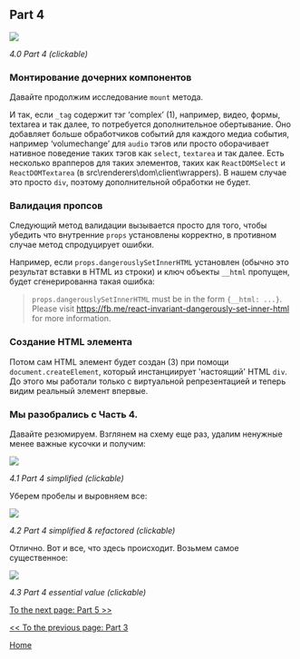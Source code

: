 ## Part 4

[![](https://rawgit.com/Bogdan-Lyashenko/Under-the-hood-ReactJS/master/stack/images/4/part-4.svg)](https://rawgit.com/Bogdan-Lyashenko/Under-the-hood-ReactJS/master/stack/images/4/part-4.svg)

<em>4.0 Part 4 (clickable)</em>

### Монтирование дочерних компонентов

Давайте продолжим исследование  `mount` метода.
 
И так, если `_tag` содержит тэг ‘complex’ (1), например, видео, формы, textarea и так далее, то потребуется дополнительное обертывание.  Оно добавляет больше обработчиков событий для каждого медиа события, например ‘volumechange’ для `audio` тэгов или просто оборачивает нативное поведение таких тэгов как `select`, `textarea` и так далее.
Есть несколько врапперов для таких элементов, таких как `ReactDOMSelect` и `ReactDOMTextarea` (в src\renderers\dom\client\wrappers\). В нашем случае это просто `div`, поэтому дополнительной обработки не будет.

### Валидация пропсов

Следующий метод валидации вызывается просто для того, чтобы убедить что внутренние `props` установлены корректно, в противном случае метод спродуцирует ошибки.

Например, если `props.dangerouslySetInnerHTML` установлен (обычно это результат вставки в HTML из строки) и ключ объекты `__html` пропущен, будет сгенерированна такая ошибка:

> `props.dangerouslySetInnerHTML` must be in the form `{__html: ...}`.  Please visit https://fb.me/react-invariant-dangerously-set-inner-html for more information.

### Создание HTML элемента

Потом сам HTML элемент будет создан (3) при помощи `document.createElement`, который инстанциирует 'настоящий' HTML `div`. До этого мы работали только с виртуальной репрезентацией и теперь видим реальный элемент впервые.


### Мы разобрались с **Часть 4**.

Давайте резюмируем. Взглянем на схему еще раз, удалим ненужные менее важные кусочки и получим:

[![](https://rawgit.com/Bogdan-Lyashenko/Under-the-hood-ReactJS/master/stack/images/4/part-4-A.svg)](https://rawgit.com/Bogdan-Lyashenko/Under-the-hood-ReactJS/master/stack/images/4/part-4-A.svg)

<em>4.1 Part 4 simplified (clickable)</em>

Уберем пробелы и выровняем все:

[![](https://rawgit.com/Bogdan-Lyashenko/Under-the-hood-ReactJS/master/stack/images/4/part-4-B.svg)](https://rawgit.com/Bogdan-Lyashenko/Under-the-hood-ReactJS/master/stack/images/4/part-4-B.svg)

<em>4.2 Part 4 simplified & refactored (clickable)</em>

Отлично. Вот и все, что здесь происходит. Возьмем самое существенное:

[![](https://rawgit.com/Bogdan-Lyashenko/Under-the-hood-ReactJS/master/stack/images/4/part-4-C.svg)](https://rawgit.com/Bogdan-Lyashenko/Under-the-hood-ReactJS/master/stack/images/4/part-4-C.svg)

<em>4.3 Part 4 essential value (clickable)</em>


[To the next page: Part 5 >>](./Part-5.md)

[<< To the previous page: Part 3](./Part-3.md)


[Home](../../README.md)
